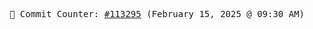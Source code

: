 <p align="center">
    <samp>
        📮 Commit Counter: <a href="https://github.com/Javascript-void0/Javascript-void0/commits/main">#113295</a> (February 15, 2025 @ 09:30 AM)
    </samp>
</p>